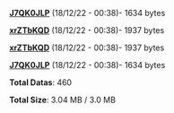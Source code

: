 [**J7QK0JLP**](/data/J7QK0JLP.txt) (18/12/22 - 00:38)- 1634 bytes

[**xrZTbKQD**](/data/xrZTbKQD.txt) (18/12/22 - 00:38)- 1937 bytes

[**xrZTbKQD**](/data/xrZTbKQD.txt) (18/12/22 - 00:38)- 1937 bytes

[**J7QK0JLP**](/data/J7QK0JLP.txt) (18/12/22 - 00:38)- 1634 bytes

**Total Datas**: 460

**Total Size**: 3.04 MB / 3.0 MB